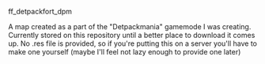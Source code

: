 ff_detpackfort_dpm 

A map created as a part of the "Detpackmania" gamemode I was creating. Currently stored on this repository until a better place to download it comes up.
No .res file is provided, so if you're putting this on a server you'll have to make one yourself (maybe I'll feel not lazy enough to provide one later)